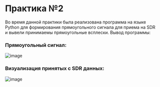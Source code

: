 # Практика №2
Во время данной практики была реализована программа на языке Python для формирования прямоугольного сигнала для приема на SDR и вывели принимаемы прямоугольные всплески. Вывод программы:

### Прямоугольный сигнал:

![image](https://github.com/user-attachments/assets/76f22e4a-904c-4f32-a610-f32561d40a2e)

### Визуализация принятых с SDR данных:

![image](https://github.com/user-attachments/assets/7fbd2463-7a24-488a-8e84-1bb79ccb762c)

